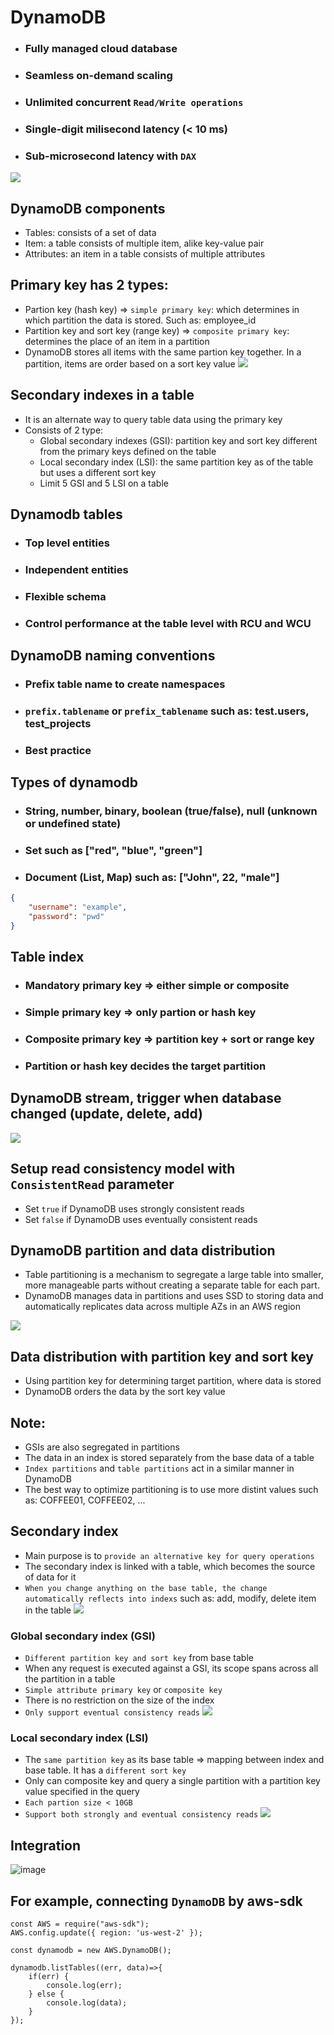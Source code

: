 # DynamoDB
- ### Fully managed cloud database
- ### Seamless on-demand scaling
- ### Unlimited concurrent `Read/Write operations`
- ### Single-digit milisecond latency (< 10 ms)
- ### Sub-microsecond latency with `DAX`

![](./media/dynamodb_features.png)

## DynamoDB components
- Tables: consists of a set of data
- Item: a table consists of multiple item, alike key-value pair
- Attributes: an item in a table consists of multiple attributes

## Primary key has 2 types:
- Partion key (hash key) => `simple primary key`: which determines in which partition the data is stored. Such as: employee_id
- Partition key and sort key (range key) => `composite primary key`: determines the place of an item in a partition
- DynamoDB stores all items with the same partion key together. In a partition, items are order based on a sort key value
![](../media/primary_key_dynamodb.png)

## Secondary indexes in a table
- It is an alternate way to query table data using the primary key
- Consists of 2 type:
    - Global secondary indexes (GSI): partition key and sort key different from the primary keys defined on the table
    - Local secondary index (LSI): the same partition key as of the table but uses a different sort key
    - Limit 5 GSI and 5 LSI on a table

## Dynamodb tables
- ### Top level entities
- ### Independent entities 
- ### Flexible schema
- ### Control performance at the table level with RCU and WCU

## DynamoDB naming conventions
- ### Prefix table name to create namespaces
- ### `prefix.tablename` or `prefix_tablename` such as: test.users, test_projects
- ### Best practice

## Types of dynamodb
- ### String, number, binary, boolean (true/false), null (unknown or undefined state)
- ### Set such as ["red", "blue", "green"]
- ### Document (List, Map) such as: ["John", 22, "male"]
```json
{
    "username": "example",
    "password": "pwd"
}
```

## Table index 
- ### Mandatory primary key => either simple or composite
- ### Simple primary key => only partion or hash key
- ### Composite primary key => partition key + sort or range key
- ### Partition or hash key decides the target partition

## DynamoDB stream, trigger when database changed (update, delete, add)
![](./media/dynamodb_stream.png)

## Setup read consistency model with `ConsistentRead` parameter
- Set `true` if DynamoDB uses strongly consistent reads
- Set `false` if DynamoDB uses eventually consistent reads

## DynamoDB partition and data distribution
- Table partitioning is a mechanism to segregate a large table into smaller, more manageable parts without creating a separate table for each part.
- DynamoDB manages data in partitions and uses SSD to storing data and automatically replicates data across multiple AZs in an AWS region

![](./media/partition_dynamodb.png)

## Data distribution with partition key and sort key
- Using partition key for determining target partition, where data is stored
- DynamoDB orders the data by the sort key value

## Note:
- GSIs are also segregated in partitions 
- The data in an index is stored separately from the base data of a table
- `Index partitions` and `table partitions` act in a similar manner in DynamoDB
- The best way to optimize partitioning is to use more distint values such as: COFFEE01, COFFEE02, ...

## Secondary index 
- Main purpose is to `provide an alternative key for query operations`
- The secondary index is linked with a table, which becomes the source of data for it
- `When you change anything on the base table, the change automatically reflects into indexs` such as: add, modify, delete item in the table 
![](./media/secondary_index.png   )

### Global secondary index (GSI)
- `Different partition key and sort key` from base table
- When any request is executed against a GSI, its scope spans across all the partition in a table 
- `Simple attribute primary key` or `composite key`
- There is no restriction on the size of the index
- `Only support eventual consistency reads`
![](./media/global_secondary_index.png)

### Local secondary index (LSI)
- The `same partition key` as its base table => mapping between index and base table. It has a `different sort key` 
- Only can composite key and query a single partition with a partition key value specified in the query
- `Each partion size < 10GB`
- `Support both strongly and eventual consistency reads`
![](./media/local_secondary_index.png)

## Integration
![image](https://user-images.githubusercontent.com/21302811/125799032-f168ed18-74ba-49f3-a89b-90c34b915d23.png)

## For example, connecting `DynamoDB` by aws-sdk
```text
const AWS = require("aws-sdk");
AWS.config.update({ region: 'us-west-2' });

const dynamodb = new AWS.DynamoDB();

dynamodb.listTables((err, data)=>{
    if(err) {
        console.log(err);
    } else {
        console.log(data);
    }
});
```
